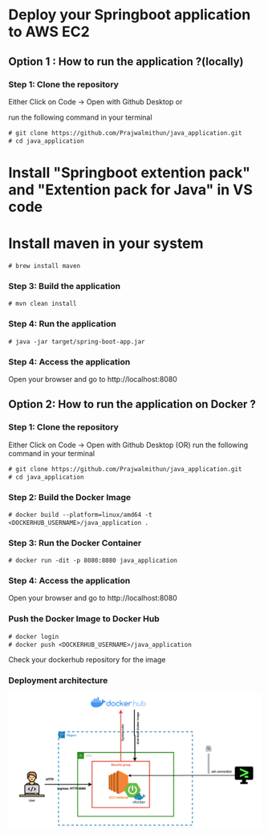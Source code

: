 # Deploy your Springboot application to AWS EC2

## Option 1 : How to run the application ?(locally)

### Step 1: Clone the repository

Either Click on Code -> Open with Github Desktop or 

run the following command in your terminal

```
# git clone https://github.com/Prajwalmithun/java_application.git
# cd java_application
```

# Install "Springboot extention pack" and "Extention pack for Java" in VS code

# Install maven in your system
```
# brew install maven
```

### Step 3: Build the application

```
# mvn clean install
```

### Step 4: Run the application

```
# java -jar target/spring-boot-app.jar
```

### Step 4: Access the application

Open your browser and go to http://localhost:8080


## Option 2: How to run the application on Docker ?

### Step 1: Clone the repository

Either Click on Code -> Open with Github Desktop (OR) run the following command in your terminal

```
# git clone https://github.com/Prajwalmithun/java_application.git
# cd java_application
```

### Step 2: Build the Docker Image

```
# docker build --platform=linux/amd64 -t <DOCKERHUB_USERNAME>/java_application .
```

### Step 3: Run the Docker Container

```
# docker run -dit -p 8080:8080 java_application
```

### Step 4: Access the application

Open your browser and go to http://localhost:8080


### Push the Docker Image to Docker Hub

```
# docker login
# docker push <DOCKERHUB_USERNAME>/java_application
```
Check your dockerhub repository for the image


### Deployment architecture

![alt text](springboot-aws-deploy.png)

